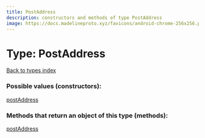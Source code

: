 ```yaml
---
title: PostAddress
description: constructors and methods of type PostAddress
image: https://docs.madelineproto.xyz/favicons/android-chrome-256x256.png
---
```

# Type: PostAddress
[Back to types index](index.md)



### Possible values (constructors):

[postAddress](../constructors/postAddress.md)  



### Methods that return an object of this type (methods):



[postAddress](../constructors/postAddress.md)  

